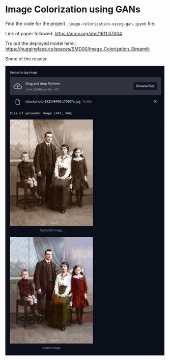# Image Colorization using GANs
Find the code for the project : `image-colorization-using-gan.ipynb` file.

Link of paper followed: https://arxiv.org/abs/1611.07004

Try out the deployed model here : https://huggingface.co/spaces/SMD00/Image_Colorization_Streamlit

Some of the results: 

<img src="https://github.com/SahilDanayak/Image-Colorisation-using-GAN/blob/main/image-colorization-demo-img.png" width="500" alt="Demo Image">

